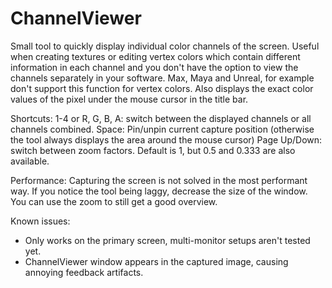 # ChannelViewer
Small tool to quickly display individual color channels of the screen. Useful when creating textures or editing vertex colors which contain different information in each channel and you don't have the option to view the channels separately in your software. Max, Maya and Unreal, for example don't support this function for vertex colors.
Also displays the exact color values of the pixel under the mouse cursor in the title bar.

Shortcuts:
1-4 or R, G, B, A: switch between the displayed channels or all channels combined.
Space: Pin/unpin current capture position (otherwise the tool always displays the area around the mouse cursor)
Page Up/Down: switch between zoom factors. Default is 1, but 0.5 and 0.333 are also available.

Performance: Capturing the screen is not solved in the most performant way. If you notice the tool being laggy, decrease the size of the window. You can use the zoom to still get a good overview.

Known issues:
- Only works on the primary screen, multi-monitor setups aren't tested yet.
- ChannelViewer window appears in the captured image, causing annoying feedback artifacts.

